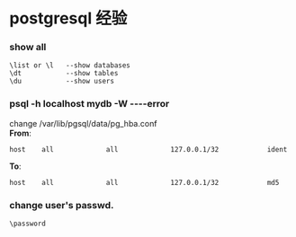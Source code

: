 # postgresql 经验
### show all
    \list or \l   --show databases
    \dt           --show tables
    \du           --show users
### psql -h localhost mydb -W ----error
change /var/lib/pgsql/data/pg_hba.conf  
__From__:

    host    all             all             127.0.0.1/32            ident 
__To__:

    host    all             all             127.0.0.1/32            md5
### change user's passwd.
    \password

